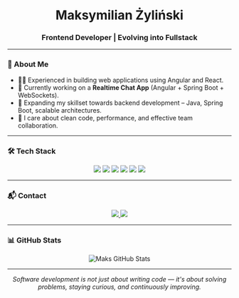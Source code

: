 <h1 align="center">Maksymilian Żyliński</h1>
<h3 align="center">Frontend Developer | Evolving into Fullstack</h3>

---

### 🧭 About Me
- 👨‍💻 Experienced in building web applications using Angular and React.
- 🔧 Currently working on a **Realtime Chat App** (Angular + Spring Boot + WebSockets).
- 🚀 Expanding my skillset towards backend development – Java, Spring Boot, scalable architectures.
- 🧼 I care about clean code, performance, and effective team collaboration.

---

### 🛠️ Tech Stack
<p align="center">
  <img src="https://img.shields.io/badge/Angular-DD0031?style=for-the-badge&logo=angular&logoColor=white"/>
  <img src="https://img.shields.io/badge/React-20232A?style=for-the-badge&logo=react&logoColor=61DAFB"/>
  <img src="https://img.shields.io/badge/TypeScript-007ACC?style=for-the-badge&logo=typescript&logoColor=white"/>
  <img src="https://img.shields.io/badge/Java-ED8B00?style=for-the-badge&logo=openjdk&logoColor=white"/>
  <img src="https://img.shields.io/badge/Spring Boot-6DB33F?style=for-the-badge&logo=springboot&logoColor=white"/>
  <img src="https://img.shields.io/badge/WebSocket-35495E?style=for-the-badge&logo=websocket&logoColor=white"/>
</p>

---

### 📬 Contact
<p align="center">
  <a href="https://www.linkedin.com/in/maksymilian-zylinski/" target="_blank">
    <img src="https://img.shields.io/badge/LinkedIn-0077B5?style=for-the-badge&logo=linkedin&logoColor=white"/>
  </a>
  <a href="mailto:makzylinski@gmail.com" target="_blank">
    <img src="https://img.shields.io/badge/Gmail-D14836?style=for-the-badge&logo=gmail&logoColor=white"/>
  </a>
</p>

---

### 📊 GitHub Stats
<p align="center">
  <img src="https://github-readme-stats.vercel.app/api?username=makzylinski&show_icons=true&theme=radical" alt="Maks GitHub Stats" />
</p>


---

<p align="center">
  <i>Software development is not just about writing code — it's about solving problems, staying curious, and continuously improving.</i>
</p>
